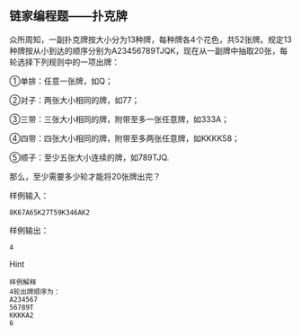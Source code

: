 ## 链家编程题——扑克牌

众所周知，一副扑克牌按大小分为13种牌，每种牌各4个花色，共52张牌。规定13种牌按从小到达的顺序分别为A23456789TJQK，现在从一副牌中抽取20张，每轮选择下列规则中的一项出牌：

①单排：任意一张牌，如Q；

②对子：两张大小相同的牌，如77；

③三带：三张大小相同的牌，附带至多一张任意牌，如333A；

④四带：四张大小相同的牌，附带至多两张任意牌，如KKKK58；

⑤顺子：至少五张大小连续的牌，如789TJQ.

那么，至少需要多少轮才能将20张牌出完？



样例输入：

```
8K67A65K27T59K346AK2
```

样例输出：

```
4
```

Hint

```
样例解释
4轮出牌顺序为：
A234567
56789T
KKKKA2
6
```